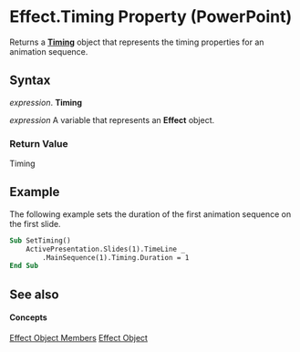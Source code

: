 
# Effect.Timing Property (PowerPoint)

Returns a  **[Timing](11f7dab2-f9ed-1883-ab74-93f1be481af6.md)** object that represents the timing properties for an animation sequence.


## Syntax

 _expression_. **Timing**

 _expression_ A variable that represents an **Effect** object.


### Return Value

Timing


## Example

The following example sets the duration of the first animation sequence on the first slide.


```vb
Sub SetTiming()
    ActivePresentation.Slides(1).TimeLine _
        .MainSequence(1).Timing.Duration = 1
End Sub
```


## See also


#### Concepts


[Effect Object Members](a110a644-1a87-b67c-b453-13c9d53004b7.md)
[Effect Object](359ac3da-86cd-8003-d691-349d20fd1777.md)
